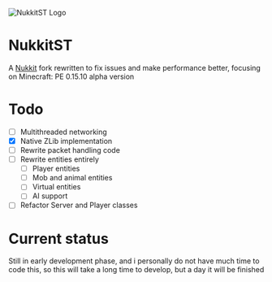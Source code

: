 ![NukkitST Logo](https://github.com/D4yvid/NukkitST/assets/115833146/2656a2b8-6daf-4778-8602-e85c8818c374)
# NukkitST
A [Nukkit](https:///github.com/Nukkit/Nukkit) fork rewritten to fix issues and make performance better, focusing on Minecraft: PE 0.15.10 alpha version

# Todo
- [ ] Multithreaded networking
- [x] Native ZLib implementation
- [ ] Rewrite packet handling code
- [ ] Rewrite entities entirely
  - [ ] Player entities
  - [ ] Mob and animal entities
  - [ ] Virtual entities
  - [ ] AI support
- [ ] Refactor Server and Player classes

# Current status
Still in early development phase, and i personally do not have much time to code this, so this will take a long time to develop, but a day it will be finished
